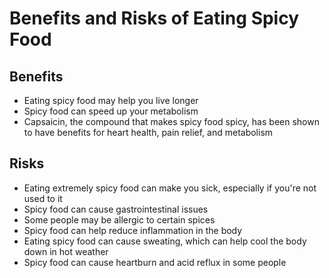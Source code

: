 # Benefits and Risks of Eating Spicy Food

## Benefits

- Eating spicy food may help you live longer
- Spicy food can speed up your metabolism
- Capsaicin, the compound that makes spicy food spicy, has been shown to have benefits for heart health, pain relief, and metabolism

## Risks

- Eating extremely spicy food can make you sick, especially if you're not used to it
- Spicy food can cause gastrointestinal issues
- Some people may be allergic to certain spices
- Spicy food can help reduce inflammation in the body
- Eating spicy food can cause sweating, which can help cool the body down in hot weather
- Spicy food can cause heartburn and acid reflux in some people